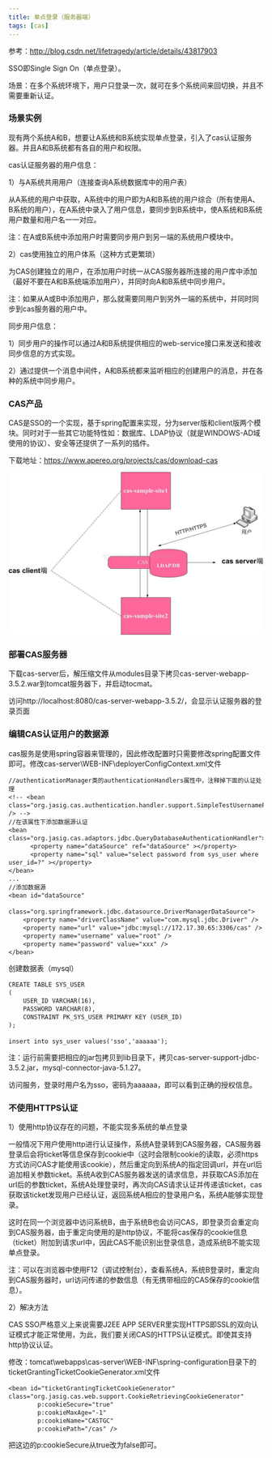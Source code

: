 ```yaml
---
title: 单点登录（服务器端）
tags: [cas]
---
```


参考：http://blog.csdn.net/lifetragedy/article/details/43817903

SSO即Single Sign On（单点登录）。

场景：在多个系统环境下，用户只登录一次，就可在多个系统间来回切换，并且不需要重新认证。

### 场景实例

现有两个系统A和B，想要让A系统和B系统实现单点登录，引入了cas认证服务器。并且A和B系统都有各自的用户和权限。

cas认证服务器的用户信息：

1）与A系统共用用户（连接查询A系统数据库中的用户表）

从A系统的用户中获取，A系统中的用户即为A和B系统的用户综合（所有使用A、B系统的用户），在A系统中录入了用户信息，要同步到B系统中，使A系统和B系统用户数量和用户名一一对应。

注：在A或B系统中添加用户时需要同步用户到另一端的系统用户模块中。

2）cas使用独立的用户体系（这种方式更繁琐）

为CAS创建独立的用户，在添加用户时统一从CAS服务器所连接的用户库中添加（最好不要在A和B系统端添加用户），并同时向A和B系统中同步用户。

注：如果从A或B中添加用户，那么就需要同用户到另外一端的系统中，并同时同步到cas服务器的用户中。

同步用户信息：

1）同步用户的操作可以通过A和B系统提供相应的web-service接口来发送和接收同步信息的方式实现。

2）通过提供一个消息中间件，A和B系统都来监听相应的创建用户的消息，并在各种的系统中同步用户。

### CAS产品

CAS是SSO的一个实现，基于spring配置来实现，分为server版和client版两个模块。同时对于一些其它功能特性如：数据库、LDAP协议（就是WINDOWS-AD域使用的协议）、安全等还提供了一系列的插件。

下载地址：https://www.apereo.org/projects/cas/download-cas

![](/images/work/cas/server-client.jpg)

### 部署CAS服务器

下载cas-server后，解压缩文件从modules目录下拷贝cas-server-webapp-3.5.2.war到tomcat服务器下，并启动tocmat。

访问http://localhost:8080/cas-server-webapp-3.5.2/，会显示认证服务器的登录页面

### 编辑CAS认证用户的数据源

cas服务是使用spring容器来管理的，因此修改配置时只需要修改spring配置文件即可。修改cas-server\WEB-INF\deployerConfigContext.xml文件

```
//authenticationManager类的authenticationHandlers属性中，注释掉下面的认证处理
<!-- <bean class="org.jasig.cas.authentication.handler.support.SimpleTestUsernamePasswordAuthenticationHandler" /> -->
//在该属性下添加数据源认证
<bean class="org.jasig.cas.adaptors.jdbc.QueryDatabaseAuthenticationHandler">  
      <property name="dataSource" ref="dataSource" ></property>  
      <property name="sql" value="select password from sys_user where user_id=?" ></property>
</bean> 
...
//添加数据源
<bean id="dataSource"  
    class="org.springframework.jdbc.datasource.DriverManagerDataSource">  
    <property name="driverClassName" value="com.mysql.jdbc.Driver" />  
    <property name="url" value="jdbc:mysql://172.17.30.65:3306/cas" />  
    <property name="username" value="root" />  
    <property name="password" value="xxx" />  
</bean>  
```

创建数据表（mysql）

```
CREATE TABLE SYS_USER  
(  
    USER_ID VARCHAR(16),   
    PASSWORD VARCHAR(8),   
    CONSTRAINT PK_SYS_USER PRIMARY KEY (USER_ID)  
);

insert into sys_user values('sso','aaaaaa');
```

注：运行前需要把相应的jar包拷贝到lib目录下，拷贝cas-server-support-jdbc-3.5.2.jar，mysql-connector-java-5.1.27。

访问服务，登录时用户名为sso，密码为aaaaaa，即可以看到正确的授权信息。

### 不使用HTTPS认证

1）使用http协议存在的问题，不能实现多系统的单点登录

一般情况下用户使用http进行认证操作，系统A登录转到CAS服务器，CAS服务器登录后会将ticket等信息保存到cookie中（这时会限制cookie的读取，必须https方式访问CAS才能使用该cookie），然后重定向到系统A的指定回调url，并在url后追加相关参数ticket。系统A收到CAS服务器发送的请求信息，并获取CAS添加在url后的参数ticket，系统A处理登录时，再次向CAS请求认证并传递该ticket，cas获取该ticket发现用户已经认证，返回系统A相应的登录用户名，系统A能够实现登录。

这时在同一个浏览器中访问系统B，由于系统B也会访问CAS，即登录页会重定向到CAS服务器，由于重定向使用的是http协议，不能将cas保存的cookie信息（ticket）附加到请求url中，因此CAS不能识别出登录信息，造成系统B不能实现单点登录。

注：可以在浏览器中使用F12（调试控制台），查看系统A，系统B登录时，重定向到CAS服务器时，url访问传递的参数信息（有无携带相应的CAS保存的cookie信息）。

2）解决方法

CAS SSO严格意义上来说需要J2EE APP SERVER里实现HTTPS即SSL的双向认证模式才能正常使用，为此，我们要关闭CAS的HTTPS认证模式。即使其支持http协议认证。

修改：tomcat\webapps\cas-server\WEB-INF\spring-configuration目录下的ticketGrantingTicketCookieGenerator.xml文件

```
<bean id="ticketGrantingTicketCookieGenerator" class="org.jasig.cas.web.support.CookieRetrievingCookieGenerator"
        p:cookieSecure="true"
        p:cookieMaxAge="-1"
        p:cookieName="CASTGC"
        p:cookiePath="/cas" />
```

把这边的p:cookieSecure从true改为false即可。